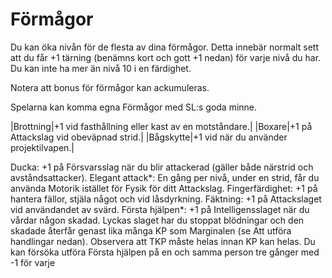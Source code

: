 # Förmågor
Du kan öka nivån för de flesta av dina förmågor.
Detta innebär normalt sett att du får +1 tärning
(benämns kort och gott +1 nedan) för varje nivå
du har. Du kan inte ha mer än nivå 10 i en
färdighet.

Notera att bonus för förmågor kan ackumuleras.

Spelarna kan komma egna Förmågor med SL:s goda minne.

|Brottning|+1 vid fasthållning eller kast av en motståndare.|
|Boxare|+1 på Attackslag vid obeväpnad strid.|
|Bågskytte|+1 vid när du använder projektilvapen.|

Ducka: +1 på Försvarsslag när du blir attackerad
(gäller både närstrid och avståndsattacker).
Elegant attack*: En gång per nivå, under en
strid, får du använda Motorik istället för Fysik för
ditt Attackslag.
Fingerfärdighet: +1 på hantera fällor, stjäla något
och vid låsdyrkning.
Fäktning: +1 på Attackslaget vid användandet av
svärd.
Första hjälpen*: +1 på Intelligensslaget när du
vårdar någon skadad. Lyckas slaget har du
stoppat blödningar och den skadade återfår
genast lika många KP som Marginalen (se Att
utföra handlingar nedan). Observera att TKP
måste helas innan KP kan helas.
Du kan försöka utföra Första hjälpen på en och
samma person tre gånger med -1 för varje 